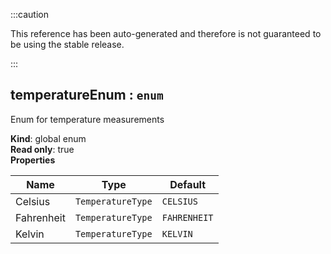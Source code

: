 
:::caution

This reference has been auto-generated and therefore is not guaranteed to be using the stable release.

:::

<a name="temperatureEnum"></a>

## temperatureEnum : <code>enum</code>
Enum for temperature measurements

**Kind**: global enum  
**Read only**: true  
**Properties**

| Name | Type | Default |
| --- | --- | --- |
| Celsius | <code>TemperatureType</code> | <code>CELSIUS</code> | 
| Fahrenheit | <code>TemperatureType</code> | <code>FAHRENHEIT</code> | 
| Kelvin | <code>TemperatureType</code> | <code>KELVIN</code> | 

